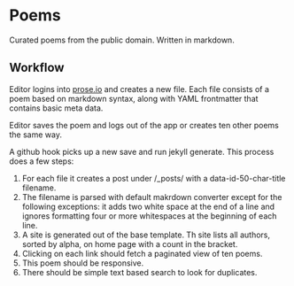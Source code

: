 # Poems

Curated poems from the public domain. Written in markdown.

## Workflow

Editor logins into [prose.io](http://prose.io/#Facjure) and creates a new file. Each file consists of a poem
based on markdown syntax, along with YAML frontmatter that contains basic meta data.

Editor saves the poem and logs out of the app or creates ten other poems the same way.

A github hook picks up a new save and run jekyll generate. This process does a few steps:

1. For each file it creates a post under /_posts/ with a data-id-50-char-title filename.   
2. The filename is parsed with default makrdown converter except for the following exceptions: it adds two white space at the end of a line and ignores formatting four or more whitespaces at the beginning of each line.
3. A site is generated out of the base template. Th site lists all authors, sorted by alpha, on home page with a count in the bracket. 
4. Clicking on each link should fetch a paginated view of ten poems. 
5. This poem should be responsive.
6. There should be simple text based search to look for duplicates.


